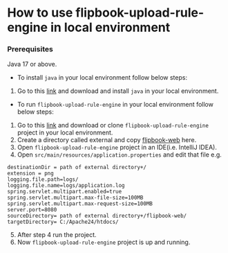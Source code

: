 # How to use flipbook-upload-rule-engine in local environment

### Prerequisites

Java 17 or above.

* To install `java` in your local environment follow below steps:

1. Go to this [link](https://www.oracle.com/java/technologies/javase/jdk17-archive-downloads.html) and download and install `java` in your local environment.


* To run `flipbook-upload-rule-engine` in your local environment follow below steps:

1. Go to this [link](https://github.com/rahulverma7062445/flipbook-upload-rule-engine) and download
or clone `flipbook-upload-rule-engine` project in your local environment.
2. Create a directory called external and copy [flipbook-web](https://github.com/rahulverma7062445/flipbook-web) here.
3. Open `flipbook-upload-rule-engine` project in an IDE(i.e. IntelliJ IDEA).
4. Open `src/main/resources/application.properties` and edit that file e.g.

```
destinationDir = path of external directory+/
extension = png
logging.file.path=logs/
logging.file.name=logs/application.log
spring.servlet.multipart.enabled=true
spring.servlet.multipart.max-file-size=100MB
spring.servlet.multipart.max-request-size=100MB
server.port=8080
sourceDirectory= path of external directory+/flipbook-web/
targetDirectory= C:/Apache24/htdocs/
```
5. After step 4 run the project.
6. Now `flipbook-upload-rule-engine` project is up and running.
